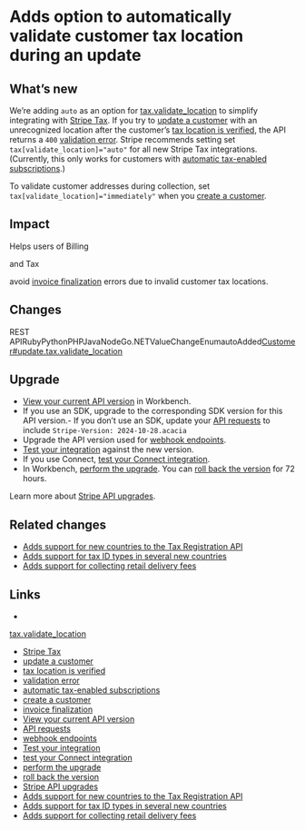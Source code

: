 # Adds option to automatically validate customer tax location during an update

## What’s new

We’re adding `auto` as an option for
[tax.validate_location](https://docs.stripe.com/api/customers/update#update_customer-tax-validate_location)
to simplify integrating with [Stripe Tax](https://docs.stripe.com/tax). If you
try to [update a customer](https://docs.stripe.com/api/customers/update) with an
unrecognized location after the customer’s [tax location is
verified](https://docs.stripe.com/tax/customer-locations), the API returns a
`400` [validation error](https://docs.stripe.com/api/errors). Stripe recommends
setting set `tax[validate_location]="auto"` for all new Stripe Tax integrations.
(Currently, this only works for customers with [automatic tax-enabled
subscriptions](https://docs.stripe.com/tax/subscriptions#estimate-taxes-total).)

To validate customer addresses during collection, set
`tax[validate_location]="immediately"` when you [create a
customer](https://docs.stripe.com/api/customers/create).

## Impact

Helps users of 
Billing

 and 
Tax

avoid [invoice
finalization](https://docs.stripe.com/invoicing/integration/workflow-transitions#finalized)
errors due to invalid customer tax locations.

## Changes

REST
APIRubyPythonPHPJavaNodeGo.NETValueChangeEnumautoAdded[Customer#update.tax.validate_location](https://docs.stripe.com/api/customers/update#update_customer-tax-validate_location)
## Upgrade

- [View your current API
version](https://docs.stripe.com/upgrades#view-your-api-version-and-the-latest-available-upgrade-in-workbench)
in Workbench.
- If you use an SDK, upgrade to the corresponding SDK version for this API
version.- If you don’t use an SDK, update your [API
requests](https://docs.stripe.com/api/versioning) to include `Stripe-Version:
2024-10-28.acacia`
- Upgrade the API version used for [webhook
endpoints](https://docs.stripe.com/webhooks/versioning).
- [Test your integration](https://docs.stripe.com/testing) against the new
version.
- If you use Connect, [test your Connect
integration](https://docs.stripe.com/connect/testing).
- In Workbench, [perform the
upgrade](https://docs.stripe.com/upgrades#perform-the-upgrade). You can [roll
back the version](https://docs.stripe.com/upgrades#roll-back-your-api-version)
for 72 hours.

Learn more about [Stripe API upgrades](https://docs.stripe.com/upgrades).

## Related changes

- [Adds support for new countries to the Tax Registration
API](https://docs.stripe.com/changelog/acacia/2024-10-28/tax-registration-new-countries)
- [Adds support for tax ID types in several new
countries](https://docs.stripe.com/changelog/acacia/2024-10-28/tax-ids)
- [Adds support for collecting retail delivery
fees](https://docs.stripe.com/changelog/acacia/2024-10-28/tax-retail-delivery-fee)

## Links

-
[tax.validate_location](https://docs.stripe.com/api/customers/update#update_customer-tax-validate_location)
- [Stripe Tax](https://docs.stripe.com/tax)
- [update a customer](https://docs.stripe.com/api/customers/update)
- [tax location is verified](https://docs.stripe.com/tax/customer-locations)
- [validation error](https://docs.stripe.com/api/errors)
- [automatic tax-enabled
subscriptions](https://docs.stripe.com/tax/subscriptions#estimate-taxes-total)
- [create a customer](https://docs.stripe.com/api/customers/create)
- [invoice
finalization](https://docs.stripe.com/invoicing/integration/workflow-transitions#finalized)
- [View your current API
version](https://docs.stripe.com/upgrades#view-your-api-version-and-the-latest-available-upgrade-in-workbench)
- [API requests](https://docs.stripe.com/api/versioning)
- [webhook endpoints](https://docs.stripe.com/webhooks/versioning)
- [Test your integration](https://docs.stripe.com/testing)
- [test your Connect integration](https://docs.stripe.com/connect/testing)
- [perform the upgrade](https://docs.stripe.com/upgrades#perform-the-upgrade)
- [roll back the
version](https://docs.stripe.com/upgrades#roll-back-your-api-version)
- [Stripe API upgrades](https://docs.stripe.com/upgrades)
- [Adds support for new countries to the Tax Registration
API](https://docs.stripe.com/changelog/acacia/2024-10-28/tax-registration-new-countries)
- [Adds support for tax ID types in several new
countries](https://docs.stripe.com/changelog/acacia/2024-10-28/tax-ids)
- [Adds support for collecting retail delivery
fees](https://docs.stripe.com/changelog/acacia/2024-10-28/tax-retail-delivery-fee)